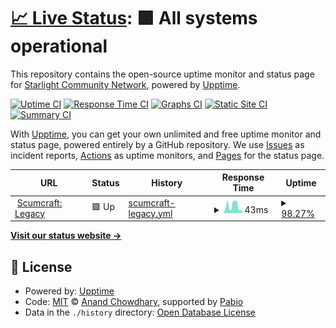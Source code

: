 # [📈 Live Status](https://status.scumcraft.starlightcommunity.net): <!--live status--> **🟩 All systems operational**

This repository contains the open-source uptime monitor and status page for [Starlight Community Network](https://starlightcommunity.network), powered by [Upptime](https://github.com/upptime/upptime).

[![Uptime CI](https://github.com/Starlight-Community-Network/Scumcraft-Status/workflows/Uptime%20CI/badge.svg)](https://github.com/Starlight-Community-Network/Scumcraft-Status/actions?query=workflow%3A%22Uptime+CI%22)
[![Response Time CI](https://github.com/Starlight-Community-Network/Scumcraft-Status/workflows/Response%20Time%20CI/badge.svg)](https://github.com/Starlight-Community-Network/Scumcraft-Status/actions?query=workflow%3A%22Response+Time+CI%22)
[![Graphs CI](https://github.com/Starlight-Community-Network/Scumcraft-Status/workflows/Graphs%20CI/badge.svg)](https://github.com/Starlight-Community-Network/Scumcraft-Status/actions?query=workflow%3A%22Graphs+CI%22)
[![Static Site CI](https://github.com/Starlight-Community-Network/Scumcraft-Status/workflows/Static%20Site%20CI/badge.svg)](https://github.com/Starlight-Community-Network/Scumcraft-Status/actions?query=workflow%3A%22Static+Site+CI%22)
[![Summary CI](https://github.com/Starlight-Community-Network/Scumcraft-Status/workflows/Summary%20CI/badge.svg)](https://github.com/Starlight-Community-Network/Scumcraft-Status/actions?query=workflow%3A%22Summary+CI%22)

With [Upptime](https://upptime.js.org), you can get your own unlimited and free uptime monitor and status page, powered entirely by a GitHub repository. We use [Issues](https://github.com/Starlight-Community-Network/Scumcraft-Status/issues) as incident reports, [Actions](https://github.com/Starlight-Community-Network/Scumcraft-Status/actions) as uptime monitors, and [Pages](https://status.scumcraft.starlightcommunity.net) for the status page.

<!--start: status pages-->
<!-- This summary is generated by Upptime (https://github.com/upptime/upptime) -->
<!-- Do not edit this manually, your changes will be overwritten -->
<!-- prettier-ignore -->
| URL | Status | History | Response Time | Uptime |
| --- | ------ | ------- | ------------- | ------ |
| <img alt="" src="https://static.wixstatic.com/media/2d311a_ff5d4c5be50b4692a391da67869d1b95~mv2.png" height="13"> [Scumcraft: Legacy](legacy.scumcraft.starlightcommunity.net) | 🟩 Up | [scumcraft-legacy.yml](https://github.com/Starlight-Community-Network/Scumcraft-Status/commits/HEAD/history/scumcraft-legacy.yml) | <details><summary><img alt="Response time graph" src="./graphs/scumcraft-legacy/response-time-week.png" height="20"> 43ms</summary><br><a href="https://status.scumcraft.starlightcommunity.net/history/scumcraft-legacy"><img alt="Response time 43" src="https://img.shields.io/endpoint?url=https%3A%2F%2Fraw.githubusercontent.com%2FStarlight-Community-Network%2FScumcraft-Status%2FHEAD%2Fapi%2Fscumcraft-legacy%2Fresponse-time.json"></a><br><a href="https://status.scumcraft.starlightcommunity.net/history/scumcraft-legacy"><img alt="24-hour response time 16" src="https://img.shields.io/endpoint?url=https%3A%2F%2Fraw.githubusercontent.com%2FStarlight-Community-Network%2FScumcraft-Status%2FHEAD%2Fapi%2Fscumcraft-legacy%2Fresponse-time-day.json"></a><br><a href="https://status.scumcraft.starlightcommunity.net/history/scumcraft-legacy"><img alt="7-day response time 43" src="https://img.shields.io/endpoint?url=https%3A%2F%2Fraw.githubusercontent.com%2FStarlight-Community-Network%2FScumcraft-Status%2FHEAD%2Fapi%2Fscumcraft-legacy%2Fresponse-time-week.json"></a><br><a href="https://status.scumcraft.starlightcommunity.net/history/scumcraft-legacy"><img alt="30-day response time 43" src="https://img.shields.io/endpoint?url=https%3A%2F%2Fraw.githubusercontent.com%2FStarlight-Community-Network%2FScumcraft-Status%2FHEAD%2Fapi%2Fscumcraft-legacy%2Fresponse-time-month.json"></a><br><a href="https://status.scumcraft.starlightcommunity.net/history/scumcraft-legacy"><img alt="1-year response time 43" src="https://img.shields.io/endpoint?url=https%3A%2F%2Fraw.githubusercontent.com%2FStarlight-Community-Network%2FScumcraft-Status%2FHEAD%2Fapi%2Fscumcraft-legacy%2Fresponse-time-year.json"></a></details> | <details><summary><a href="https://status.scumcraft.starlightcommunity.net/history/scumcraft-legacy">98.27%</a></summary><a href="https://status.scumcraft.starlightcommunity.net/history/scumcraft-legacy"><img alt="All-time uptime 98.27%" src="https://img.shields.io/endpoint?url=https%3A%2F%2Fraw.githubusercontent.com%2FStarlight-Community-Network%2FScumcraft-Status%2FHEAD%2Fapi%2Fscumcraft-legacy%2Fuptime.json"></a><br><a href="https://status.scumcraft.starlightcommunity.net/history/scumcraft-legacy"><img alt="24-hour uptime 92.75%" src="https://img.shields.io/endpoint?url=https%3A%2F%2Fraw.githubusercontent.com%2FStarlight-Community-Network%2FScumcraft-Status%2FHEAD%2Fapi%2Fscumcraft-legacy%2Fuptime-day.json"></a><br><a href="https://status.scumcraft.starlightcommunity.net/history/scumcraft-legacy"><img alt="7-day uptime 98.27%" src="https://img.shields.io/endpoint?url=https%3A%2F%2Fraw.githubusercontent.com%2FStarlight-Community-Network%2FScumcraft-Status%2FHEAD%2Fapi%2Fscumcraft-legacy%2Fuptime-week.json"></a><br><a href="https://status.scumcraft.starlightcommunity.net/history/scumcraft-legacy"><img alt="30-day uptime 98.27%" src="https://img.shields.io/endpoint?url=https%3A%2F%2Fraw.githubusercontent.com%2FStarlight-Community-Network%2FScumcraft-Status%2FHEAD%2Fapi%2Fscumcraft-legacy%2Fuptime-month.json"></a><br><a href="https://status.scumcraft.starlightcommunity.net/history/scumcraft-legacy"><img alt="1-year uptime 98.27%" src="https://img.shields.io/endpoint?url=https%3A%2F%2Fraw.githubusercontent.com%2FStarlight-Community-Network%2FScumcraft-Status%2FHEAD%2Fapi%2Fscumcraft-legacy%2Fuptime-year.json"></a></details>

<!--end: status pages-->

[**Visit our status website →**](https://status.scumcraft.starlightcommunity.net)

## 📄 License

- Powered by: [Upptime](https://github.com/upptime/upptime)
- Code: [MIT](./LICENSE) © [Anand Chowdhary](https://anandchowdhary.com), supported by [Pabio](https://pabio.com)
- Data in the `./history` directory: [Open Database License](https://opendatacommons.org/licenses/odbl/1-0/)
